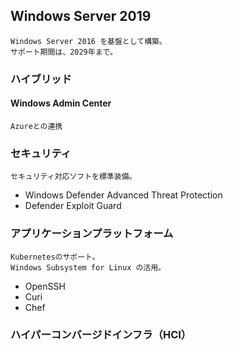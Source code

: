 ## Windows Server 2019
	Windows Server 2016 を基盤として構築。
	サポート期間は、2029年まで。
### ハイブリッド
#### Windows Admin Center
	Azureとの連携
### セキュリティ
	セキュリティ対応ソフトを標準装備。
* Windows Defender Advanced Threat Protection
* Defender Exploit Guard
### アプリケーションプラットフォーム
	Kubernetesのサポート。
	Windows Subsystem for Linux の活用。
* OpenSSH
* Curi
* Chef
### ハイパーコンバージドインフラ（HCI）
